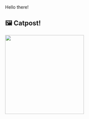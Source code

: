 Hello there!



## 🖼️ Catpost!

<sub>
    <img src="https://cdn2.thecatapi.com/images/3ml.jpg" height="256">
</sub>

